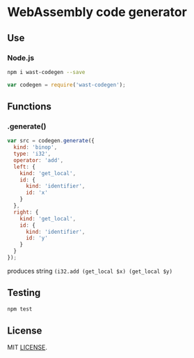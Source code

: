 # WebAssembly code generator

## Use

### Node.js

```sh
npm i wast-codegen --save
```
```js
var codegen = require('wast-codegen');
```

## Functions

### .generate()

```js
var src = codegen.generate({
  kind: 'binop',
  type: 'i32',
  operator: 'add',
  left: {
    kind: 'get_local',
    id: {
      kind: 'identifier',
      id: 'x'
    }
  },
  right: {
    kind: 'get_local',
    id: {
      kind: 'identifier',
      id: 'y'
    }
  }
});
```

produces string `(i32.add (get_local $x) (get_local $y)`

## Testing

```sh
npm test
```

## License
MIT [LICENSE](https://github.com/drom/wast-codegen/blob/master/LICENSE).
